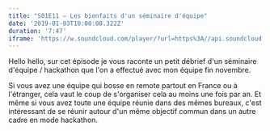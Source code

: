 ```yaml
---
title: "S01E11 — Les bienfaits d'un séminaire d'équipe"
date: '2019-01-03T10:00:00.322Z'
duration: '7:47'
iframe: 'https://w.soundcloud.com/player/?url=https%3A//api.soundcloud.com/tracks/553481118&amp;color=%23ff5500&amp;auto_play=false&amp;hide_related=false&amp;show_comments=true&amp;show_user=true&amp;show_reposts=false&amp;show_teaser=true&amp;visual=true'
---
```


Hello hello, sur cet épisode je vous raconte un petit débrief d'un séminaire d'équipe / hackathon que l'on a effectué avec mon équipe fin novembre.

Si vous avez une équipe qui bosse en remote partout en France ou à l'étranger, cela vaut le coup de s'organiser cela au moins une fois par an. Et même si vous avez toute une équipe réunie dans des mêmes bureaux, c'est intéressant de se réunir autour d'un même objectif commun dans un autre cadre en mode hackathon.
